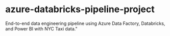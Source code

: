 # azure-databricks-pipeline-project
End-to-end data engineering pipeline using Azure Data Factory, Databricks, and Power BI with NYC Taxi data."
